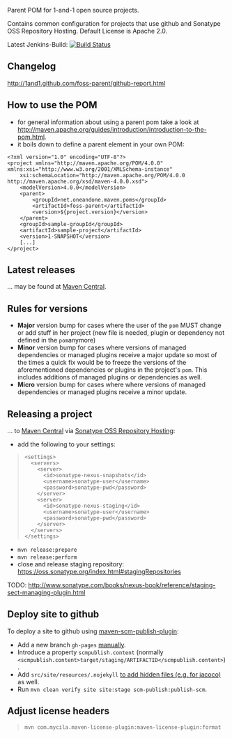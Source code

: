 Parent POM for 1-and-1 open source projects.

Contains common configuration for projects that use github and Sonatype OSS Repository Hosting.
Default License is Apache 2.0.

Latest Jenkins-Build: [![Build Status](http://huschteguzzel.de/hudson/job/oneandone-foss-parent/badge/icon)](http://huschteguzzel.de/hudson/job/oneandone-foss-parent/)

Changelog
---------
http://1and1.github.com/foss-parent/github-report.html

How to use the POM
------------------

* for general information about using a parent pom take a look at http://maven.apache.org/guides/introduction/introduction-to-the-pom.html.
* it boils down to define a parent element in your own POM:

```
<?xml version="1.0" encoding="UTF-8"?>
<project xmlns="http://maven.apache.org/POM/4.0.0" xmlns:xsi="http://www.w3.org/2001/XMLSchema-instance"
    xsi:schemaLocation="http://maven.apache.org/POM/4.0.0 http://maven.apache.org/xsd/maven-4.0.0.xsd">
    <modelVersion>4.0.0</modelVersion>
    <parent>
        <groupId>net.oneandone.maven.poms</groupId>
        <artifactId>foss-parent</artifactId>
        <version>${project.version}</version>
    </parent>
    <groupId>sample-groupId</groupId>
    <artifactId>sample-project</artifactId>
    <version>1-SNAPSHOT</version>
    [...]
</project>
```

Latest releases
---------------

... may be found at [Maven Central](http://search.maven.org/#search%7Cga%7C1%7Cg%3A%22net.oneandone.maven.poms%22%20AND%20a%3A%22foss-parent%22%20AND%20p%3A%22pom%22
).


Rules for versions
------------------

* **Major** version bump for cases where the user of the ``pom`` MUST change or add stuff in her project (new file is needed, plugin or dependency not defined in the ``pom``anymore)
* **Minor** version bump for cases where versions of managed dependencies or managed plugins receive a major update so most of the times a quick fix would be to freeze the versions of the aforementioned dependencies or plugins in the project's ``pom``. This includes additions of managed plugins or dependencies as well.
* **Micro** version bump for cases where where versions of managed dependencies or managed plugins receive a minor update.

Releasing a project
-------------------

... to [Maven Central](http://maven.apache.org/guides/mini/guide-central-repository-upload.html) via [Sonatype OSS Repository Hosting](https://docs.sonatype.org/display/Repository/Sonatype+OSS+Maven+Repository+Usage+Guide):

* add the following to your settings:

>     <settings>
>       <servers>
>         <server>
>           <id>sonatype-nexus-snapshots</id>
>           <username>sonatype-user</username>
>           <password>sonatype-pwd</password>
>         </server>
>         <server>
>           <id>sonatype-nexus-staging</id>
>           <username>sonatype-user</username>
>           <password>sonatype-pwd</password>
>         </server>
>       </servers>
>     </settings>

* `mvn release:prepare`
* `mvn release:perform`
* close and release staging repository: https://oss.sonatype.org/index.html#stagingRepositories

TODO: http://www.sonatype.com/books/nexus-book/reference/staging-sect-managing-plugin.html

Deploy site to github
---------------------

To deploy a site to github using [maven-scm-publish-plugin](http://maven.apache.org/plugins/maven-scm-publish-plugin/):

* Add a new branch `gh-pages` [manually](https://help.github.com/articles/creating-project-pages-manually).
* Introduce a property `scmpublish.content` (normally `<scmpublish.content>target/staging/ARTIFACTID</scmpublish.content>`).
* Add `src/site/resources/.nojekyll` [to add hidden files (e.g. for jacoco)](http://illegalstateexception.blogspot.de/2013/01/publishing-maven-site-having-jacoco.html) as well.
* Run `mvn clean verify site site:stage scm-publish:publish-scm`.


Adjust license headers
----------------------

>     mvn com.mycila.maven-license-plugin:maven-license-plugin:format

